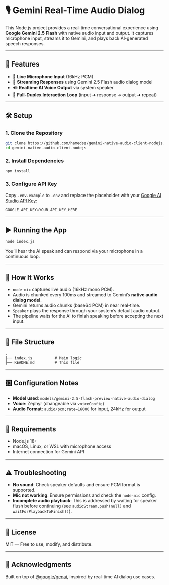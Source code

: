 # 🎙️ Gemini Real-Time Audio Dialog

This Node.js project provides a real-time conversational experience using **Google Gemini 2.5 Flash** with native audio input and output. It captures microphone input, streams it to Gemini, and plays back AI-generated speech responses.

---

## 🚀 Features

* 🎤 **Live Microphone Input** (16kHz PCM)
* 🧠 **Streaming Responses** using Gemini 2.5 Flash audio dialog model
* 🔊 **Realtime AI Voice Output** via system speaker
* 🔁 **Full-Duplex Interaction Loop** (input ➜ response ➜ output ➜ repeat)

---

## 🛠️ Setup

### 1. Clone the Repository

```bash
git clone https://github.com/hamedsz/gemini-native-audio-client-nodejs.git
cd gemini-native-audio-client-nodejs
```

### 2. Install Dependencies

```bash
npm install
```

### 3. Configure API Key

Copy `.env.example` to `.env` and replace the placeholder with your [Google AI Studio API Key](https://aistudio.google.com/apikey):

```js
GOOGLE_API_KEY=YOUR_API_KEY_HERE
```

---

## ▶️ Running the App

```bash
node index.js
```

You’ll hear the AI speak and can respond via your microphone in a continuous loop.

---

## 🧩 How It Works

* `node-mic` captures live audio (16kHz mono PCM).
* Audio is chunked every 100ms and streamed to Gemini’s **native audio dialog model**.
* Gemini returns audio chunks (base64 PCM) in near real-time.
* `Speaker` plays the response through your system’s default audio output.
* The pipeline waits for the AI to finish speaking before accepting the next input.

---

## 📁 File Structure

```
.
├── index.js          # Main logic
├── README.md         # This file
```

---

## 🎛️ Configuration Notes

* **Model used**: `models/gemini-2.5-flash-preview-native-audio-dialog`
* **Voice**: Zephyr (changeable via `voiceConfig`)
* **Audio Format**: `audio/pcm;rate=16000` for input, 24kHz for output

---

## 🧠 Requirements

* Node.js 18+
* macOS, Linux, or WSL with microphone access
* Internet connection for Gemini API

---

## ⚠️ Troubleshooting

* **No sound**: Check speaker defaults and ensure PCM format is supported.
* **Mic not working**: Ensure permissions and check the `node-mic` config.
* **Incomplete audio playback**: This is addressed by waiting for speaker flush before continuing (see `audioStream.push(null)` and `waitForPlaybackToFinish()`).

---

## 📜 License

MIT — Free to use, modify, and distribute.

---

## 🙏 Acknowledgments

Built on top of [@google/genai](https://www.npmjs.com/package/@google/genai), inspired by real-time AI dialog use cases.